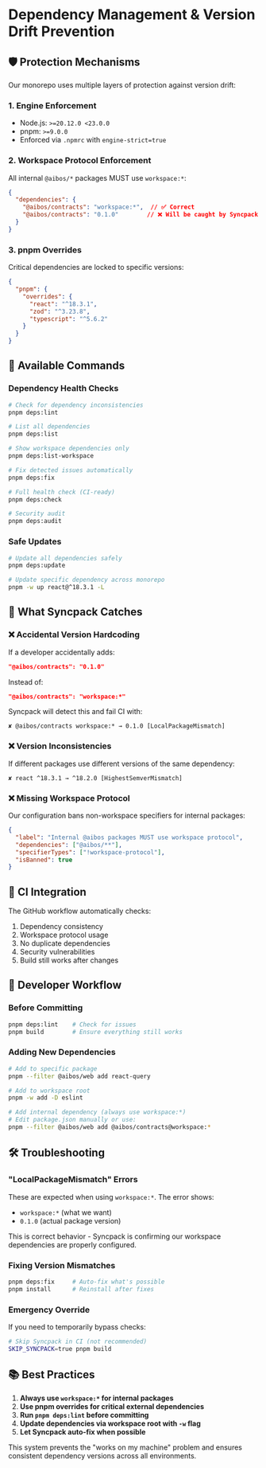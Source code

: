 # Dependency Management & Version Drift Prevention

## 🛡️ Protection Mechanisms

Our monorepo uses multiple layers of protection against version drift:

### 1. **Engine Enforcement**
- Node.js: `>=20.12.0 <23.0.0`
- pnpm: `>=9.0.0`
- Enforced via `.npmrc` with `engine-strict=true`

### 2. **Workspace Protocol Enforcement**
All internal `@aibos/*` packages MUST use `workspace:*`:

```json
{
  "dependencies": {
    "@aibos/contracts": "workspace:*",  // ✅ Correct
    "@aibos/contracts": "0.1.0"        // ❌ Will be caught by Syncpack
  }
}
```

### 3. **pnpm Overrides**
Critical dependencies are locked to specific versions:

```json
{
  "pnpm": {
    "overrides": {
      "react": "^18.3.1",
      "zod": "^3.23.8",
      "typescript": "^5.6.2"
    }
  }
}
```

## 🔧 Available Commands

### Dependency Health Checks
```bash
# Check for dependency inconsistencies
pnpm deps:lint

# List all dependencies
pnpm deps:list

# Show workspace dependencies only
pnpm deps:list-workspace

# Fix detected issues automatically
pnpm deps:fix

# Full health check (CI-ready)
pnpm deps:check

# Security audit
pnpm deps:audit
```

### Safe Updates
```bash
# Update all dependencies safely
pnpm deps:update

# Update specific dependency across monorepo
pnpm -w up react@^18.3.1 -L
```

## 🚨 What Syncpack Catches

### ❌ Accidental Version Hardcoding
If a developer accidentally adds:
```json
"@aibos/contracts": "0.1.0"
```
Instead of:
```json
"@aibos/contracts": "workspace:*"
```

Syncpack will detect this and fail CI with:
```
✘ @aibos/contracts workspace:* → 0.1.0 [LocalPackageMismatch]
```

### ❌ Version Inconsistencies
If different packages use different versions of the same dependency:
```
✘ react ^18.3.1 → ^18.2.0 [HighestSemverMismatch]
```

### ❌ Missing Workspace Protocol
Our configuration bans non-workspace specifiers for internal packages:
```json
{
  "label": "Internal @aibos packages MUST use workspace protocol",
  "dependencies": ["@aibos/**"],
  "specifierTypes": ["!workspace-protocol"],
  "isBanned": true
}
```

## 🎯 CI Integration

The GitHub workflow automatically checks:
1. Dependency consistency
2. Workspace protocol usage
3. No duplicate dependencies
4. Security vulnerabilities
5. Build still works after changes

## 🔄 Developer Workflow

### Before Committing
```bash
pnpm deps:lint    # Check for issues
pnpm build        # Ensure everything still works
```

### Adding New Dependencies
```bash
# Add to specific package
pnpm --filter @aibos/web add react-query

# Add to workspace root
pnpm -w add -D eslint

# Add internal dependency (always use workspace:*)
# Edit package.json manually or use:
pnpm --filter @aibos/web add @aibos/contracts@workspace:*
```

## 🛠️ Troubleshooting

### "LocalPackageMismatch" Errors
These are expected when using `workspace:*`. The error shows:
- `workspace:*` (what we want)
- `0.1.0` (actual package version)

This is correct behavior - Syncpack is confirming our workspace dependencies are properly configured.

### Fixing Version Mismatches
```bash
pnpm deps:fix     # Auto-fix what's possible
pnpm install      # Reinstall after fixes
```

### Emergency Override
If you need to temporarily bypass checks:
```bash
# Skip Syncpack in CI (not recommended)
SKIP_SYNCPACK=true pnpm build
```

## 📚 Best Practices

1. **Always use `workspace:*` for internal packages**
2. **Use pnpm overrides for critical external dependencies**
3. **Run `pnpm deps:lint` before committing**
4. **Update dependencies via workspace root with `-w` flag**
5. **Let Syncpack auto-fix when possible**

This system prevents the "works on my machine" problem and ensures consistent dependency versions across all environments.
